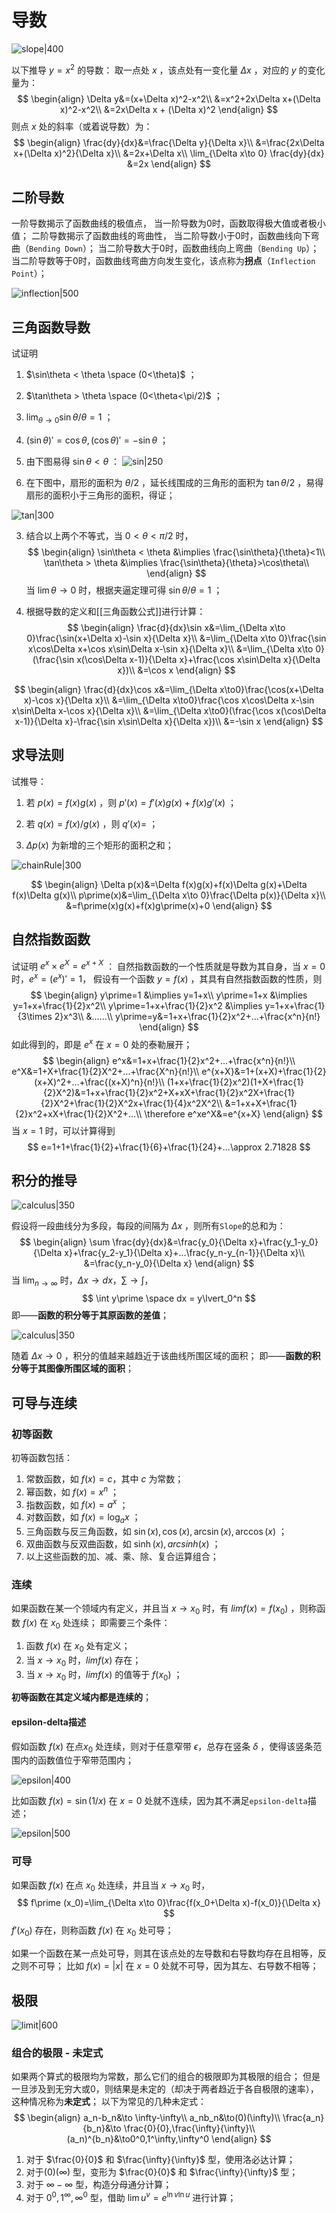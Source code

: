 # 导数

![slope|400](https://pic-1315225359.cos.ap-shanghai.myqcloud.com/20231005110941.png)

以下推导 $y=x^2$ 的导数：
	取一点处 $x$ ，该点处有一变化量 $\Delta x$ ，对应的 $y$ 的变化量为：
$$
\begin{align}
\Delta y&=(x+\Delta x)^2-x^2\\
&=x^2+2x\Delta x+(\Delta x)^2-x^2\\
&=2x\Delta x + (\Delta x)^2
\end{align}
$$
	则点 $x$ 处的斜率（或着说导数）为：
$$
\begin{align}
\frac{dy}{dx}&=\frac{\Delta y}{\Delta x}\\
&=\frac{2x\Delta x+(\Delta x)^2}{\Delta x}\\
&=2x+\Delta x\\
\lim_{\Delta x\to 0} \frac{dy}{dx} &=2x
\end{align}
$$

## 二阶导数 

一阶导数揭示了函数曲线的极值点，
	当一阶导数为0时，函数取得极大值或者极小值；
二阶导数揭示了函数曲线的弯曲性，
	当二阶导数小于0时，函数曲线向下弯曲（`Bending Down`）；
	当二阶导数大于0时，函数曲线向上弯曲（`Bending Up`）；
	当二阶导数等于0时，函数曲线弯曲方向发生变化，该点称为**拐点**（`Inflection Point`）；

![inflection|500](https://pic-1315225359.cos.ap-shanghai.myqcloud.com/20231005125839.png)


## 三角函数导数

试证明
1. $\sin\theta < \theta \space (0<\theta)$ ；
2. $\tan\theta > \theta \space (0<\theta<\pi/2)$ ；
3. $\lim_{\theta\to 0} \sin\theta/\theta=1$ ；
4. $(\sin\theta)\prime=\cos\theta,(\cos\theta)\prime=-\sin\theta$ ；


1. 由下图易得 $\sin\theta<\theta$ ：
![sin|250](https://pic-1315225359.cos.ap-shanghai.myqcloud.com/20231007232016.png)

2. 在下图中，扇形的面积为 $\theta/2$ ，延长线围成的三角形的面积为 $\tan\theta/2$ ，易得扇形的面积小于三角形的面积，得证；

![tan|300](https://pic-1315225359.cos.ap-shanghai.myqcloud.com/20231007233155.png)

3. 结合以上两个不等式，当 $0 < \theta < \pi/2$ 时，
$$
\begin{align}
\sin\theta < \theta &\implies \frac{\sin\theta}{\theta}<1\\
\tan\theta > \theta &\implies \frac{\sin\theta}{\theta}>\cos\theta\\
\end{align}
$$
当 $\lim \theta\to 0$ 时，根据夹逼定理可得 $\sin\theta/\theta=1$ ；

4. 根据导数的定义和[[三角函数公式]]进行计算：
$$
\begin{align}
\frac{d}{dx}\sin x&=\lim_{\Delta x\to 0}\frac{\sin(x+\Delta x)-\sin x}{\Delta x}\\
&=\lim_{\Delta x\to 0}\frac{\sin x\cos\Delta x+\cos x\sin\Delta x-\sin x}{\Delta x}\\
&=\lim_{\Delta x\to 0}(\frac{\sin x(\cos\Delta x-1)}{\Delta x}+\frac{\cos x\sin\Delta x}{\Delta x})\\
&=\cos x
\end{align}
$$

$$
\begin{align}
\frac{d}{dx}\cos x&=\lim_{\Delta x\to0}\frac{\cos(x+\Delta x)-\cos x}{\Delta x}\\
&=\lim_{\Delta x\to0}\frac{\cos x\cos\Delta x-\sin x\sin\Delta x-\cos x}{\Delta x}\\
&=\lim_{\Delta x\to0}(\frac{\cos x(\cos\Delta x-1)}{\Delta x}-\frac{\sin x\sin\Delta x}{\Delta x})\\
&=-\sin x
\end{align}
$$

## 求导法则

试推导：
1. 若 $p(x)=f(x)g(x)$ ，则 $p\prime(x)=f\prime(x)g(x)+f(x)g\prime(x)$ ；
2. 若 $q(x)=f(x)/g(x)$ ，则 $q\prime(x)=$ ；


1. $\Delta p(x)$ 为新增的三个矩形的面积之和；

![chainRule|300](https://pic-1315225359.cos.ap-shanghai.myqcloud.com/20231011131231.png)

$$
\begin{align}
\Delta p(x)&=\Delta f(x)g(x)+f(x)\Delta g(x)+\Delta f(x)\Delta g(x)\\
p\prime(x)&=\lim_{\Delta x\to 0}\frac{\Delta p(x)}{\Delta x}\\
&=f\prime(x)g(x)+f(x)g\prime(x)+0
\end{align}
$$


## 自然指数函数

试证明 $e^x\times e^X=e^{x+X}$ ：
	自然指数函数的一个性质就是导数为其自身，当 $x=0$ 时，$e^x=(e^x)\prime=1$，
	假设有一个函数 $y=f(x)$ ，其具有自然指数函数的性质，则
$$
\begin{align}
y\prime=1 &\implies y=1+x\\
y\prime=1+x &\implies y=1+x+\frac{1}{2}x^2\\
y\prime=1+x+\frac{1}{2}x^2 &\implies y=1+x+\frac{1}{3\times 2}x^3\\
&......\\
y\prime=y&=1+x+\frac{1}{2}x^2+...+\frac{x^n}{n!}
\end{align} 
$$
	如此得到的，即是 $e^x$ 在 $x=0$ 处的泰勒展开；
$$
\begin{align}
e^x&=1+x+\frac{1}{2}x^2+...+\frac{x^n}{n!}\\
e^X&=1+X+\frac{1}{2}X^2+...+\frac{X^n}{n!}\\
e^{x+X}&=1+(x+X)+\frac{1}{2}(x+X)^2+...+\frac{(x+X)^n}{n!}\\
(1+x+\frac{1}{2}x^2)(1+X+\frac{1}{2}X^2)&=1+x+\frac{1}{2}x^2+X+xX+\frac{1}{2}x^2X+\frac{1}{2}X^2+\frac{1}{2}X^2x+\frac{1}{4}x^2X^2\\
&=1+x+X+\frac{1}{2}x^2+xX+\frac{1}{2}X^2+...\\
\therefore e^xe^X&=e^{x+X}
\end{align}
$$
	当 $x=1$ 时，可以计算得到
$$
e=1+1+\frac{1}{2}+\frac{1}{6}+\frac{1}{24}+...\approx 2.71828
$$


## 积分的推导

![calculus|350](https://pic-1315225359.cos.ap-shanghai.myqcloud.com/20231005161955.png)

假设将一段曲线分为多段，每段的间隔为 $\Delta x$ ，则所有`Slope`的总和为：
$$
\begin{align}
\sum \frac{dy}{dx}&=\frac{y_0}{\Delta x}+\frac{y_1-y_0}{\Delta x}+\frac{y_2-y_1}{\Delta x}+...\frac{y_n-y_{n-1}}{\Delta x}\\
&=\frac{y_n-y_0}{\Delta x}
\end{align}
$$
当 $\lim_{n\to\infty}$ 时，$\Delta x\to dx$，$\sum \to \int$，
$$
\int y\prime \space dx = y\lvert_0^n
$$
即——**函数的积分等于其原函数的差值**；

![calculus|350](https://pic-1315225359.cos.ap-shanghai.myqcloud.com/20231005165348.png)

随着 $\Delta x\to 0$ ，积分的值越来越趋近于该曲线所围区域的面积；
即——**函数的积分等于其图像所围区域的面积**；


## 可导与连续

### 初等函数

初等函数包括：
1. 常数函数，如 $f(x)=c$，其中 $c$ 为常数；
2. 幂函数，如 $f(x)=x^n$ ；
3. 指数函数，如 $f(x)=a^x$ ；
4. 对数函数，如 $f(x)=\log_a x$ ；
5. 三角函数与反三角函数，如 $\sin(x),\cos(x),\arcsin(x),\arccos(x)$ ；
6. 双曲函数与反双曲函数，如 $\sinh(x),arcsinh(x)$ ；
7. 以上这些函数的加、减、乘、除、复合运算组合；

### 连续

如果函数在某一个领域内有定义，并且当 $x\to x_0$ 时，有 $lim f(x)=f(x_0)$ ，则称函数 $f(x)$ 在 $x_0$ 处连续；
即需要三个条件：
1. 函数 $f(x)$ 在 $x_0$ 处有定义；
2. 当 $x\to x_0$ 时，$lim f(x)$ 存在；
3. 当 $x\to x_0$ 时，$lim f(x)$ 的值等于 $f(x_0)$ ；

**初等函数在其定义域内都是连续的**；

#### epsilon-delta描述

假如函数 $f(x)$ 在点$x_0$ 处连续，则对于任意窄带 $\epsilon$，总存在竖条 $\delta$ ，使得该竖条范围内的函数值位于窄带范围内；

![epsilon|400](https://pic-1315225359.cos.ap-shanghai.myqcloud.com/20231005185539.png)

比如函数 $f(x)=\sin(1/x)$ 在 $x=0$ 处就不连续，因为其不满足`epsilon-delta`描述；

![epsilon|500](https://pic-1315225359.cos.ap-shanghai.myqcloud.com/20231005185446.png)

### 可导

如果函数 $f(x)$ 在点 $x_0$ 处连续，并且当 $x\to x_0$ 时，
$$
f\prime (x_0)=\lim_{\Delta x\to 0}\frac{f(x_0+\Delta x)-f(x_0)}{\Delta x}
$$
$f\prime(x_0)$ 存在，则称函数 $f(x)$ 在 $x_0$ 处可导；

如果一个函数在某一点处可导，则其在该点处的左导数和右导数均存在且相等，反之则不可导；
比如 $f(x)=|x|$ 在 $x=0$ 处就不可导，因为其左、右导数不相等；
## 极限

![limit|600](https://pic-1315225359.cos.ap-shanghai.myqcloud.com/20231005171213.png)

### 组合的极限 - 未定式

如果两个算式的极限均为常数，那么它们的组合的极限即为其极限的组合；
但是一旦涉及到无穷大或0，则结果是未定的（却决于两者趋近于各自极限的速率），这种情况称为**未定式**；
以下为常见的几种未定式：
$$
\begin{align}
a_n-b_n&\to \infty-\infty\\
a_nb_n&\to(0)(\infty)\\
\frac{a_n}{b_n}&\to \frac{0}{0},\frac{\infty}{\infty}\\
(a_n)^{b_n}&\to0^0,1^\infty,\infty^0
\end{align}
$$
1. 对于 $\frac{0}{0}$ 和 $\frac{\infty}{\infty}$ 型，使用洛必达计算；
2. 对于$(0)(\infty)$ 型，变形为 $\frac{0}{0}$ 和 $\frac{\infty}{\infty}$ 型；
3. 对于 $\infty - \infty$ 型，构造分母通分计算；
4. 对于 $0^0,1^\infty,\infty^0$ 型，借助 $\lim u^v=e^{\ln v\ln u}$ 进行计算；
